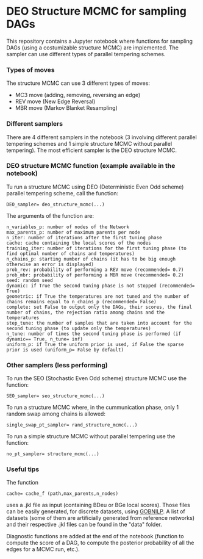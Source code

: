 # DEO Structure MCMC for sampling DAGs
 This repository contains a Jupyter notebook where functions for sampling DAGs (using a costumizable structure MCMC) are implemented. The sampler can use different types of parallel tempering schemes.

 ### Types of moves
The structure MCMC can use 3 different types of moves:
* MC3 move (adding, removing, reversing an edge)
* REV move (New Edge Reversal)
* MBR move (Markov Blanket Resampling)

### Different samplers
There are 4 different samplers in the notebook (3 involving different parallel tempering schemes and 1 simple structure MCMC without parallel tempering). The most efficient sampler is the DEO structure MCMC.  

### DEO structure MCMC function (example available in the notebook)
Tu run a structure MCMC using DEO (Deterministic Even Odd scheme) parallel tempering scheme, call the function:
```
DEO_sampler= deo_structure_mcmc(...) 
```
The arguments of the function are:

```
n_variables_p: number of nodes of the Network
max_parents_p: number of maximum parents per node
n_iter: number of iterations after the first tuning phase
cache: cache containing the local scores of the nodes
training_iter: number of iterations for the first tuning phase (to find optimal number of chains and temperatures)
n_chains_p: starting number of chains (it has to be big enough otherwise an error is displayed)
prob_rev: probability of performing a REV move (recommended= 0.7)
prob_mbr: probability of performing a MBR move (recommended= 0.2)
seed: random seed
dynamic: if True the second tuning phase is not stopped (recommended= True)
geometric: if True the temperatures are not tuned and the number of chains remains equal to n_chains_p (recommended= False)
complete: set False to output only the DAGs, their scores, the final number of chains, the rejection ratio among chains and the temperatures
step_tune: the number of samples that are taken into account for the second tuning phase (to update only the temperatures)
n_tune: number of times the second tuning phase is performed (if dynamic== True, n_tune= inf)
uniform_p: if True the uniform prior is used, if False the sparse prior is used (uniform_p= False by default)
```

### Other samplers (less performing)
To run the SEO (Stochastic Even Odd scheme) structure MCMC use the function:
```
SEO_sampler= seo_structure_mcmc(...) 
```

To run a structure MCMC where, in the cummunication phase, only 1 random swap among chains is allowed:
```
single_swap_pt_sampler= rand_structure_mcmc(...) 
```

To run a simple structure MCMC without parallel tempering use the function:
```
no_pt_sampler= structure_mcmc(...) 
```

### Useful tips
The function
```
cache= cache_f (path,max_parents,n_nodes) 
```
uses a .jkl file as input (containing BDeu or BGe local scores). Those files can be easily generated, for discrete datasets, using [GOBNILP](https://jcussens.github.io/#Software). A list of datasets (some of them are artificially generated from reference networks) and their respective .jkl files can be found in the "data" folder.

Diagnostic functions are added at the end of the notebook (function to compute the score of a DAG, to compute the posterior probability of all the edges for a MCMC run, etc.). 
